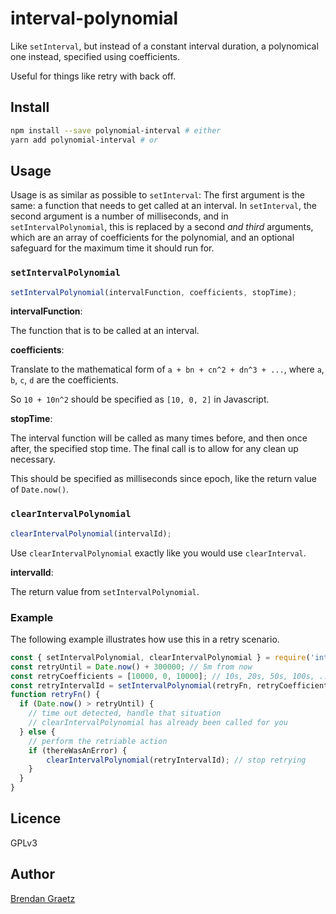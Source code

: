 # interval-polynomial

Like `setInterval`,
but instead of a constant interval duration,
a polynomical one instead,
specified using coefficients.

Useful for things like retry with back off.

## Install

```bash
npm install --save polynomial-interval # either
yarn add polynomial-interval # or
```

## Usage

Usage is as similar as possible to `setInterval`:
The first argument is the same: a function that needs to get called at an interval.
In `setInterval`, the second argument is a number of milliseconds,
and in `setIntervalPolynomial`, this is replaced by a second *and third* arguments,
which are an array of coefficients for the polynomial,
and an optional safeguard for the maximum time it should run for.

### `setIntervalPolynomial`

```javascript
setIntervalPolynomial(intervalFunction, coefficients, stopTime);
```

**intervalFunction**:

The function that is to be called at an interval.

**coefficients**:

Translate to the mathematical form of `a + bn + cn^2 + dn^3 + ...`,
where `a`, `b`, `c`, `d` are the coefficients.

So `10 + 10n^2` should be specified as `[10, 0, 2]` in Javascript.

**stopTime**:

The interval function will be called as many times before,
and then once after, the specified stop time.
The final call is to allow for any clean up necessary.

This should be specified as milliseconds since epoch,
like the return value of `Date.now()`.

### `clearIntervalPolynomial`

```javascript
clearIntervalPolynomial(intervalId);
```

Use `clearIntervalPolynomial` exactly like you would use `clearInterval`.

**intervalId**:

The return value from `setIntervalPolynomial`.

### Example

The following example illustrates how use this in a retry scenario.

```javascript
const { setIntervalPolynomial, clearIntervalPolynomial } = require('interval-polynomial');
const retryUntil = Date.now() + 300000; // 5m from now
const retryCoefficients = [10000, 0, 10000]; // 10s, 20s, 50s, 100s, ...
const retryIntervalId = setIntervalPolynomial(retryFn, retryCoefficients, retryUntil);
function retryFn() {
  if (Date.now() > retryUntil) {
    // time out detected, handle that situation
    // clearIntervalPolynomial has already been called for you
  } else {
    // perform the retriable action
    if (thereWasAnError) {
        clearIntervalPolynomial(retryIntervalId); // stop retrying
    }
  }
}
```

## Licence

GPLv3

## Author

[Brendan Graetz](http://bguiz.com)
